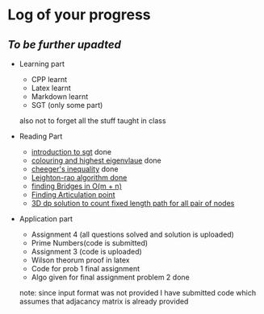 # Log of your progress
## _To be further upadted_
* Learning part
  * CPP learnt
  * Latex learnt
  * Markdown learnt
  * SGT (only some part)
 
  also not to forget all the stuff taught in class
 
* Reading Part
  * [introduction to sgt](www.cse.iitk.ac.in/users/rmittal/reports/11intro_sgt.pdf) done
  * [colouring and highest eigenvlaue](www.cse.iitk.ac.in/users/rmittal/reports/12color.pdf) done
  * [cheeger's inequality](www.cse.iitk.ac.in/users/rmittal/reports/13cheeger.pdf) done
  * [Leighton-rao algorithm done]()
  * [finding Bridges in O(m + n)](www.e-maxx-eng.appspot.com/graph/bridge-searching.html)
  * [Finding Articulation point](www.e-maxx-eng.appspot.com/graph/cutpoints.html)
  * [3D dp solution to count fixed length path for all pair of nodes](www.e-maxx-eng.appspot.com/graph/fixed_lenght_paths.html)
* Application part
  * Assignment 4 (all questions solved and solution is uploaded)
  * Prime Numbers(code is submitted)
  * Assignment 3 (code is uploaded)
  * Wilson theorum proof in latex
  *  Code for prob 1 final assignment
  *  Algo given for final assignment problem 2 done
  
  
  
    note: since input format was not provided I have submitted code which assumes that adjacancy matrix is already provided
